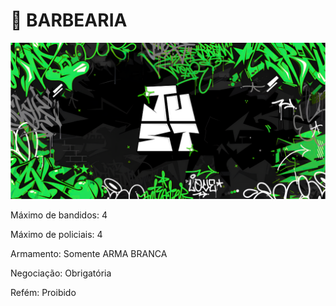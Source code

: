 # 🚧 BARBEARIA

![](../.gitbook/assets/bannerjust.png)

Máximo de bandidos: 4

Máximo de policiais: 4

Armamento: Somente ARMA BRANCA

Negociação: Obrigatória

Refém: Proibido
